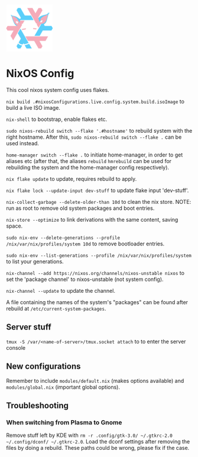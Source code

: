 <img src="logo.png" width=25% height=25%>

# NixOS Config
This cool nixos system config uses flakes.

`nix build .#nixosConfigurations.live.config.system.build.isoImage` to
build a live ISO image.

`nix-shell` to bootstrap, enable flakes etc.

`sudo nixos-rebuild switch --flake '.#hostname'` to rebuild system with the right hostname.
After this, `sudo nixos-rebuild switch --flake .` can be used instead.

`home-manager switch --flake .` to initiate home-manager, in order to get aliases etc
(after that, the aliases `rebuild` `hmrebuild` can be used for rebuilding the system and
the home-manager config respectively).

`nix flake update` to update, requires rebuild to apply.

`nix flake lock --update-input dev-stuff` to update flake input 'dev-stuff'.

`nix-collect-garbage --delete-older-than 10d` to clean the nix store.
NOTE: run as root to remove old system packages and boot entries.

`nix-store --optimize` to link derivations with the same content, saving space.

`sudo nix-env --delete-generations --profile /nix/var/nix/profiles/system 10d`
to remove bootloader entries.

`sudo nix-env --list-generations --profile /nix/var/nix/profiles/system` to
list your generations.

`nix-channel --add https://nixos.org/channels/nixos-unstable nixos` to
set the 'package channel' to nixos-unstable (not system config).

`nix-channel --update` to update the channel.

A file containing the names of the system's "packages" can be found after
rebuild at `/etc/current-system-packages`.

## Server stuff
`tmux -S /var/<name-of-server>/tmux.socket attach` to to enter the server console

## New configurations
Remember to include `modules/default.nix` (makes options available) and `modules/global.nix`
(important global options).

## Troubleshooting
### When switching from Plasma to Gnome
Remove stuff left by KDE with `rm -r .config/gtk-3.0/ ~/.gtkrc-2.0 ~/.config/dconf/ ~/.gtkrc-2.0`.
Load the dconf settings after removing the files by doing a rebuild.
These paths could be wrong, please fix if the case.

